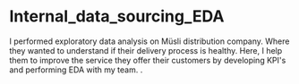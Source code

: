 # Internal_data_sourcing_EDA
I performed exploratory data analysis on Müsli distribution company. Where they wanted to understand if their delivery process is healthy. Here, I help them to improve the service they offer their customers by developing KPI's and performing EDA with my team. .
